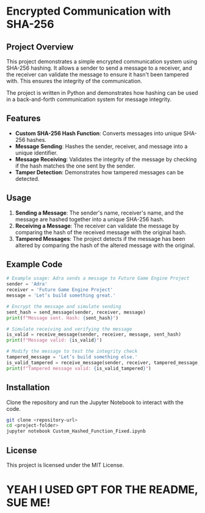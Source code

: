 # Encrypted Communication with SHA-256

## Project Overview
This project demonstrates a simple encrypted communication system using SHA-256 hashing. It allows a sender to send a message to a receiver, and the receiver can validate the message to ensure it hasn't been tampered with. This ensures the integrity of the communication.

The project is written in Python and demonstrates how hashing can be used in a back-and-forth communication system for message integrity.

## Features
- **Custom SHA-256 Hash Function**: Converts messages into unique SHA-256 hashes.
- **Message Sending**: Hashes the sender, receiver, and message into a unique identifier.
- **Message Receiving**: Validates the integrity of the message by checking if the hash matches the one sent by the sender.
- **Tamper Detection**: Demonstrates how tampered messages can be detected.

## Usage
1. **Sending a Message**: The sender's name, receiver's name, and the message are hashed together into a unique SHA-256 hash.
2. **Receiving a Message**: The receiver can validate the message by comparing the hash of the received message with the original hash.
3. **Tampered Messages**: The project detects if the message has been altered by comparing the hash of the altered message with the original.

## Example Code
```python
# Example usage: Adra sends a message to Future Game Engine Project
sender = 'Adra'
receiver = 'Future Game Engine Project'
message = 'Let’s build something great.'

# Encrypt the message and simulate sending
sent_hash = send_message(sender, receiver, message)
print(f"Message sent. Hash: {sent_hash}")

# Simulate receiving and verifying the message
is_valid = receive_message(sender, receiver, message, sent_hash)
print(f"Message valid: {is_valid}")

# Modify the message to test the integrity check
tampered_message = 'Let’s build something else.'
is_valid_tampered = receive_message(sender, receiver, tampered_message, sent_hash)
print(f"Tampered message valid: {is_valid_tampered}")
```

## Installation
Clone the repository and run the Jupyter Notebook to interact with the code.

```bash
git clone <repository-url>
cd <project-folder>
jupyter notebook Custom_Hashed_Function_Fixed.ipynb
```

## License
This project is licensed under the MIT License.

# YEAH I USED GPT FOR THE README, SUE ME!
